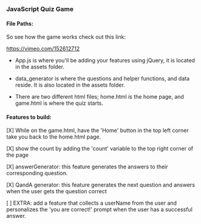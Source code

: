 ### JavaScript Quiz Game

#### File Paths:

So see how the game works check out this link:

https://vimeo.com/152612712

- App.js is where you'll be adding your features using jQuery, it is located in the assets folder.

- data_generator is where the questions and helper functions, and data reside. It is also located in the assets folder.

- There are two different html files; home.html is the home page, and game.html is where the quiz starts.

#### Features to build:

[X] While on the game.html, have the 'Home' button in the top left corner take you back to the home.html page.

[X] show the count by adding the 'count' variable to the top right corner of the page

[X] answerGenerator: this feature generates the answers to their corresponding question.

[X] QandA generator: this feature generates the next question and answers when the user gets the question correct

[ ] EXTRA: add a feature that collects a userName from the user and personalizes the 'you are correct!' prompt when the user has a successful answer.
